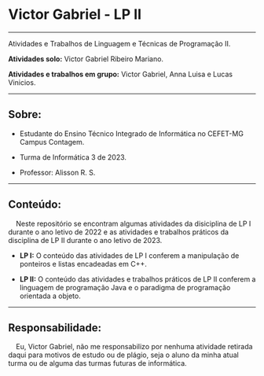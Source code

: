 # Victor Gabriel - LP II

---

Atividades e Trabalhos de Linguagem e Técnicas de Programação II.

**Atividades solo:** Victor Gabriel Ribeiro Mariano.

**Atividades e trabalhos em grupo:** Victor Gabriel, Anna Luisa e Lucas Vinicios.

---

## Sobre:

- Estudante do Ensino Técnico Integrado de Informática no CEFET-MG Campus Contagem.
  
- Turma de Informática 3 de 2023.
  
- Professor: Alisson R. S.
  

---

## Conteúdo:

    Neste repositório se encontram algumas atividades da disiciplina de LP I durante o ano letivo de 2022 e as atividades e trabalhos práticos da disciplina de LP II durante o ano letivo de 2023.

- **LP I:** O conteúdo das atividades de LP I conferem a manipulação de ponteiros e listas encadeadas em C++.
  

- **LP II:** O conteúdo das atividades e trabalhos práticos de LP II conferem a linguagem de programação Java e o paradigma de programação orientada a objeto.

---

## Responsabilidade:

    Eu, Victor Gabriel, não me responsabilizo por nenhuma atividade retirada daqui para motivos de estudo ou de plágio, seja o aluno da minha atual turma ou de alguma das turmas futuras de informática.
